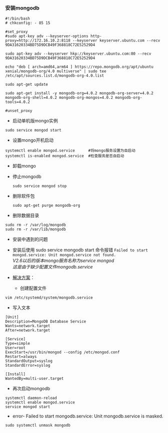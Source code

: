 ### 安装mongodb

```
#!/bin/bash
# chkconfig: - 85 15

#set_proxy
#sudo apt-key adv --keyserver-options http-proxy=http://172.16.10.2:8118 --keyserver keyserver.ubuntu.com --recv 9DA31620334BD75D9DCB49F368818C72E52529D4

sudo apt-key adv --keyserver hkp://keyserver.ubuntu.com:80 --recv 9DA31620334BD75D9DCB49F368818C72E52529D4

echo "deb [ arch=amd64,arm64 ] https://repo.mongodb.org/apt/ubuntu xenial/mongodb-org/4.0 multiverse" | sudo tee /etc/apt/sources.list.d/mongodb-org-4.0.list

sudo apt-get update

sudo apt-get install -y mongodb-org=4.0.2 mongodb-org-server=4.0.2 mongodb-org-shell=4.0.2 mongodb-org-mongos=4.0.2 mongodb-org-tools=4.0.2

#unset_proxy
```

- 启动单机版mongo实例

```
sudo service mongod start
```

- 设置mongo开机启动

```
systemctl enable mongod.service      #将mongo服务设置为自启动
systemctl is-enabled mongod.service  #检查服务是否自启动
```

- 卸载mongo

- 停止mongodb  
    
    ```
    sudo service mongod stop
    ```
    
    
    
- 删除软件包  
    
    ```
    sudo apt-get purge mongodb-org
    ```
    
    
    
- 删除数据目录

```
sudo rm -r /var/log/mongodb  
sudo rm -r /var/lib/mongodb

```

- 安装中遇到的问题

- 安装后使用 sudo service mongodb start 命令报错 `Failed to start mongod.service: Unit mongod.service not found.`  
    _V2.6以后的版本mongo服务名称为service mongod_  
    _这是由于缺少配置文件mongodb.service_
    
- [解决方案](https://www.cnblogs.com/alan2kat/p/7771635.html)：
  
    - 创建配置文件

```
vim /etc/systemd/system/mongodb.service
```

- 写入文本

```
[Unit]
Description=MongoDB Database Service
Wants=network.target
After=network.target

[Service]
Type=simple
User=root
ExecStart=/usr/bin/mongod --config /etc/mongod.conf
Restart=always
StandardOutput=syslog
StandardError=syslog

[Install]
WantedBy=multi-user.target
```

- 再次启动mongodb

```
systemctl daemon-reload
systemctl enable mongod.service
service mongod start
```

- error- Failed to start mongodb.service: Unit mongodb.service is masked.

```
sudo systemctl unmask mongodb
```